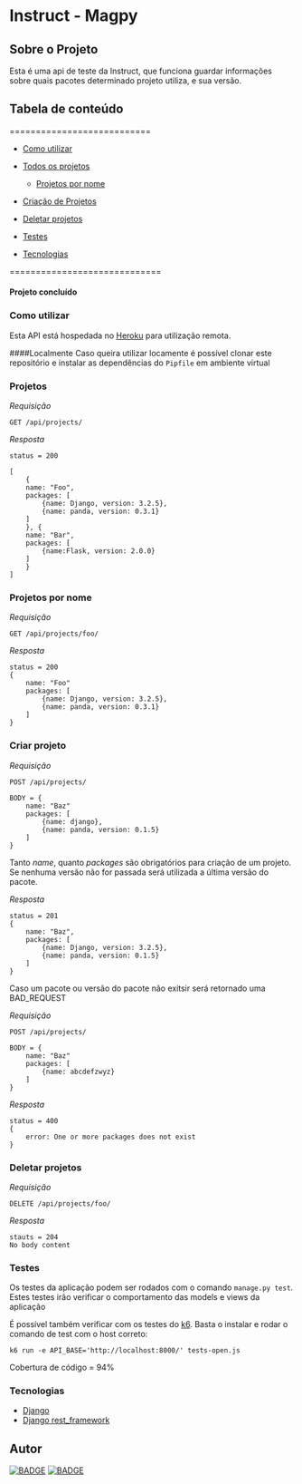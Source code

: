 # Instruct - Magpy

## Sobre o Projeto

Esta é uma api de teste da Instruct, que funciona guardar informações sobre quais pacotes determinado projeto utiliza, e sua versão.

## Tabela de conteúdo

===========================

- [Como utilizar](#how)

- [Todos os projetos ](#Projetos)

  - [Projetos por nome](#ProjetoNome)

- [Criação de Projetos](#CriarProjetos)

- [Deletar projetos](#Deletar)

- [Testes](#testes)

- [Tecnologias](#techs)

=============================

#### Projeto concluído

<h3 id='how'>Como utilizar</h3>

Esta API está hospedada no [Heroku](https://instruct-magpy.herokuapp.com/) para utilização remota.

####Localmente
Caso queira utilizar locamente é possível clonar este repositório e instalar as dependências do `Pipfile` em ambiente virtual

<h3 id="Projetos">Projetos</h3>

_Requisição_

```
GET /api/projects/
```

_Resposta_

```
status = 200

[
    {
    name: "Foo",
    packages: [
        {name: Django, version: 3.2.5},
        {name: panda, version: 0.3.1}
    ]
    }, {
    name: "Bar",
    packages: [
        {name:Flask, version: 2.0.0}
    ]
    }
]
```

<h3 id="ProjetoNome">Projetos por nome</h3>

_Requisição_

```
GET /api/projects/foo/
```

_Resposta_

```
status = 200
{
    name: "Foo"
    packages: [
        {name: Django, version: 3.2.5},
        {name: panda, version: 0.3.1}
    ]
}
```

<h3 id="CriarProjetos">Criar projeto</h3>

_Requisição_

```
POST /api/projects/

BODY = {
    name: "Baz"
    packages: [
        {name: django},
        {name: panda, version: 0.1.5}
    ]
}
```

Tanto _name_, quanto _packages_ são obrigatórios para criação de um projeto. Se nenhuma versão não for passada será utilizada a última versão do pacote.

_Resposta_

```
status = 201
{
    name: "Baz",
    packages: [
        {name: Django, version: 3.2.5},
        {name: panda, version: 0.1.5}
    ]
}
```

Caso um pacote ou versão do pacote não exitsir será retornado uma BAD_REQUEST

_Requisição_

```
POST /api/projects/

BODY = {
    name: "Baz"
    packages: [
        {name: abcdefzwyz}
    ]
}
```

_Resposta_

```
status = 400
{
    error: One or more packages does not exist
}
```

<h3 id="Deletar">Deletar projetos</h3>

_Requisição_

```
DELETE /api/projects/foo/
```

_Resposta_

```
stauts = 204
No body content
```

<h3 id="testes">Testes</h3>

Os testes da aplicação podem ser rodados com o comando `manage.py test`. Estes testes irão verificar o comportamento das models e views da aplicação

É possível também verificar com os testes do [k6](https://k6.io/). Basta o instalar e rodar o comando de test com o host correto:

```
k6 run -e API_BASE='http://localhost:8000/' tests-open.js
```

Cobertura de código = 94%

<h3 id='techs'>Tecnologias</h3>

- [Django](https://docs.djangoproject.com/)
- [Django rest_framework](https://www.django-rest-framework.org/)

<h2 id='me'>Autor</h2>

[![BADGE](https://img.shields.io/static/v1?label=github&message=Fernandochi&color=181717&style=social&logo=github&link=https://github.com/fernandochi)](https://github.com/fernandochi)
[![BADGE](https://img.shields.io/static/v1?label=linkedin&message=Fernando&color=0A66C2&style=social&logo=linkedin&link=https://www.linkedin.com/in/fernando-l-santos/)](https://www.linkedin.com/in/fernando-l-santos/)
